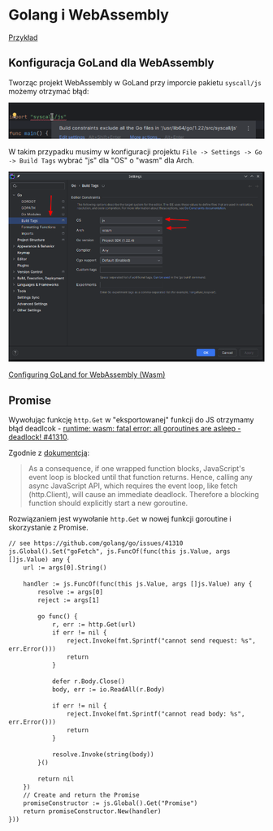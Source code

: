# Golang i WebAssembly

[Przykład](https://github.com/morawskim/go-projects/tree/main/webassembly)

## Konfiguracja GoLand dla WebAssembly

Tworząc projekt WebAssembly w GoLand przy imporcie pakietu `syscall/js` możemy otrzymać błąd:

![error build constraints goland i webassembly](./images/goland-webassembly/goland-webassembly-error.png)

W takim przypadku musimy w konfiguracji projektu `File -> Settings -> Go -> Build Tags` wybrać "js" dla "OS" o "wasm" dla Arch.

![konfiguracja goland i webassembly](./images/goland-webassembly/golang-webassembly.png)

[Configuring GoLand for WebAssembly (Wasm)](https://go.dev/wiki/Configuring-GoLand-for-WebAssembly)


## Promise

Wywołując funkcję `http.Get` w "eksportowanej" funkcji do JS otrzymamy błąd deadlcok - [runtime: wasm: fatal error: all goroutines are asleep - deadlock! #41310](https://github.com/golang/go/issues/41310). 

Zgodnie z [dokumentcją](https://pkg.go.dev/syscall/js#FuncOf):
> As a consequence, if one wrapped function blocks, JavaScript's event loop is blocked until that function returns. Hence, calling any async JavaScript API, which requires the event loop, like
> fetch (http.Client), will cause an immediate deadlock. Therefore a blocking function should explicitly start a new goroutine.

Rozwiązaniem jest wywołanie `http.Get` w nowej funkcji goroutine i skorzystanie z Promise.

```
// see https://github.com/golang/go/issues/41310
js.Global().Set("goFetch", js.FuncOf(func(this js.Value, args []js.Value) any {
    url := args[0].String()

    handler := js.FuncOf(func(this js.Value, args []js.Value) any {
        resolve := args[0]
        reject := args[1]

        go func() {
            r, err := http.Get(url)
            if err != nil {
                reject.Invoke(fmt.Sprintf("cannot send request: %s", err.Error()))
                return
            }

            defer r.Body.Close()
            body, err := io.ReadAll(r.Body)

            if err != nil {
                reject.Invoke(fmt.Sprintf("cannot read body: %s", err.Error()))
                return
            }

            resolve.Invoke(string(body))
        }()

        return nil
    })
    // Create and return the Promise
    promiseConstructor := js.Global().Get("Promise")
    return promiseConstructor.New(handler)
}))
```
